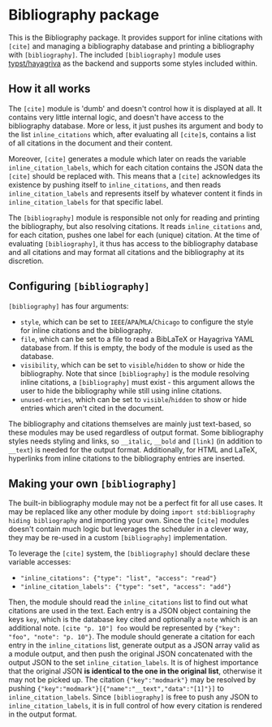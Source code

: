 # Bibliography package
This is the Bibliography package. It provides support for inline citations with `[cite]`
and managing a bibliography database and printing a bibliography with `[bibliography]`.
The included `[bibliography]` module uses [typst/hayagriva](https://github.com/typst/hayagriva)
as the backend and supports some styles included within.

## How it all works
The `[cite]` module is 'dumb' and doesn't control how it is displayed at all. It contains
very little internal logic, and doesn't have access to the bibliography database. More or less,
it just pushes its argument and body to the list `inline_citations` which, after evaluating
all `[cite]`s, contains a list of all citations in the document and their content.

Moreover, `[cite]` generates a module which later on reads the variable `inline_citation_labels`,
which for each citation contains the JSON data the `[cite]` should be replaced with. This means
that a `[cite]` acknowledges its existence by pushing itself to `inline_citations`, and then
reads `inline_citation_labels` and represents itself by whatever content it finds in
`inline_citation_labels` for that specific label.

The `[bibliography]` module is responsible not only for reading and printing the bibliography,
but also resolving citations. It reads `inline_citations` and, for each citation, pushes one
label for each (unique) citation. At the time of evaluating `[bibliography]`, it thus has
access to the bibliography database and all citations and may format all citations and the
bibliography at its discretion.

## Configuring `[bibliography]`
`[bibliography]` has four arguments:
* `style`, which can be set to `IEEE`/`APA`/`MLA`/`Chicago` to configure the style for inline citations and the bibliography.
* `file`, which can be set to a file to read a BibLaTeX or Hayagriva YAML database from. If this is empty, the body of the module is used as the database.
* `visibility`, which can be set to `visible`/`hidden` to show or hide the bibliography. Note that since `[bibliography]` is the module resolving inline citations, a `[bibliography]` must exist - this argument allows the user to hide the bibliography while still using inline citations.
* `unused-entries`, which can be set to `visible`/`hidden` to show or hide entries which aren't cited in the document.

The bibliography and citations themselves are mainly just text-based, so these modules may be
used regardless of output format. Some bibliography styles needs styling and links, so 
`__italic`, `__bold` and `[link]` (in addition to `__text`) is needed for the output format.
Additionally, for HTML and LaTeX, hyperlinks from inline citations to the bibliography entries
are inserted.

## Making your own `[bibliography]`
The built-in bibliography module may not be a perfect fit for all use cases. It may be replaced
like any other module by doing `import std:bibliography hiding bibliography` and importing your
own. Since the `[cite]` modules doesn't contain much logic but leverages the scheduler in a
clever way, they may be re-used in a custom `[bibliography]` implementation.

To leverage the `[cite]` system, the `[bibliography]` should declare these variable accesses:
* `"inline_citations": {"type": "list", "access": "read"}`
* `"inline_citation_labels": {"type": "set", "access": "add"}`

Then, the module should read the `inline_citations` list to find out what citations are used in
the text. Each entry is a JSON object containing the keys `key`, which is the database key cited
and optionally a `note` which is an additional note. `[cite "p. 10"] foo` would be represented
by `{"key": "foo", "note": "p. 10"}`. The module should generate a citation for each entry in the
`inline_citations` list, generate output as a JSON array valid as a module output, and then push
the original JSON concatenated with the output JSON to the set `inline_citation_labels`. It is of
highest importance that the original JSON **is identical to the one in the original list**,
otherwise it may not be picked up. The citation `{"key":"modmark"}` may be resolved by pushing
`{"key":"modmark"}[{"name":"__text","data":"[1]"}]` to `inline_citation_labels`. Since
`[bibliography]` is free to push any JSON to `inline_citation_labels`, it is in full control of
how every citation is rendered in the output format.
